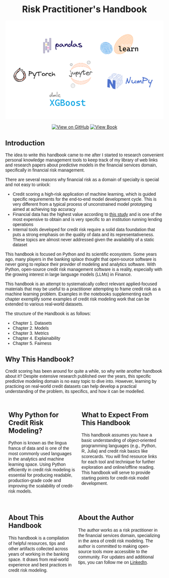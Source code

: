 <div align="center">
<h1 align="center">
Risk Practitioner's Handbook
</h1>

![Image](images/software.png)

[![View on GitHub](https://img.shields.io/badge/GitHub-View_on_GitHub-fuchsia?logo=GitHub)](https://github.com/deburky/RP-2023) [![View Book](https://img.shields.io/badge/Book-View%20Book-cyan?style=plastic&logo=book)](https://deburky.github.io/RP-2023/README.html)
</div>

## Introduction

<span style="font-family: Karma, sans-serif;">

The idea to write this handbook came to me after I started to research convenient personal knowledge management tools to keep track of my library of web links and research papers about predictive models in the financial services domain, specifically in financial risk management.

There are several reasons why financial risk as a domain of specialty is special and not easy to unlock:

* Credit scoring a high-risk application of machine learning, which is guided specific requirements for the end-to-end model development cycle. This is very different from a typical process of unconstrained model prototyping aimed at achieving top accuracy
* Financial data has the highest value according to <a href="https://edmcouncil.org/wp-content/uploads/2023/03/EDM_Council_Data_ROI_SIG_Value_of_Data_29_Mar_2023_.pdf">this study</a> and is one of the most expensive to obtain and is very specific to an institution running lending operations
* Internal tools developed for credit risk require a solid data foundation that puts a strong emphasis on the quality of data and its representativeness. These topics are almost never addressed given the availability of a static dataset

This handbook is focused on Python and its scientific ecosystem. Some years ago, many players in the banking splace thought that open-source software is never going to replace their provider of modeling and analytics software. With Python, open-source credit risk management software is a reality, especially with the growing interest in large language models (LLMs) in Finance.


This handbook is an attempt to systematically collect relevant applied-focused materials that may be useful to a practitioner attempting to frame credit risk as a machine learning problem. Examples in the notebooks supplementing each chapter exemplify some examples of credit risk modeling work that can be extended to various real-world datasets.

The structure of the Handbook is as follows:

* Chapter 1. Datasets
* Chapter 2. Models
* Chapter 3. Metrics
* Chapter 4. Explainability
* Chapter 5. Fairness

</span>


## Why This Handbook?

<span style="font-family: Karma, sans-serif;">

Credit scoring has been around for quite a while, so why write another handbook about it? Despite extensive research published over the years, this specific predictive modeling domain is no easy topic to dive into. However, learning by practicing on real-world credit datasets can help develop a practical understanding of the problem, its specifics, and how it can be modelled.

</span>

<style>
  .two-columns {
    display: flex;
  }

  .column {
    flex: 1;
    padding: 10px;
  }

</style>

<div class="two-columns">
  <div class="column">
    <h2>Why Python for Credit Risk Modeling?</h2>
    <p><span style="font-family: Karma, sans-serif;">Python is known as the lingua franca of data and is one of the most commonly used languages in the analytics and machine learning space. Using Python efficiently in credit risk modeling is essential for producing readable, production-grade code and improving the scalability of credit-risk models.</span></p>
  </div>
  <div class="column">
    <h2>What to Expect From This Handbook</h2>
    <p><span style="font-family: Karma, sans-serif;">This handbook assumes you have a basic understanding of object-oriented programming languages (e.g., Python, R, Julia) and credit risk basics like scorecards. You will find resource links for each tool and technique for further exploration and online/offline reading. This handbook will serve to provide starting points for credit-risk model development.</span></p>
  </div>
</div>

<div class="two-columns">
  <div class="column">
    <h2>About This Handbook</h2>
    <p><span style="font-family: Karma, sans-serif;">This handbook is a compilation of helpful resources, tips and other artifacts collected across years of working in the banking space. It draws from real-world experience and best practices in credit risk modeling.</span></p>
  </div>
  <div class="column">
    <h2>About the Author</h2>
    <p><span style="font-family: Karma, sans-serif;">The author works as a risk practitioner in the financial services domain, specializing in the area of credit risk modeling. The author is committed to making open-source tools more accessible to the community. For updates and additional tips, you can follow me on 
<a href="https://www.linkedin.com/in/denisburakov">LinkedIn</a>.</span></p>
  </div>
</div>